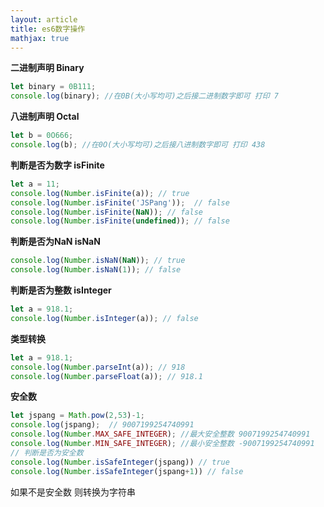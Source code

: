 ```yaml
---
layout: article
title: es6数字操作
mathjax: true
---
```



**二进制声明 Binary**

```javascript
let binary = 0B111;
console.log(binary); //在0B(大小写均可)之后接二进制数字即可 打印 7
```

**八进制声明 Octal**

```javascript
let b = 0O666;
console.log(b); //在0O(大小写均可)之后接八进制数字即可 打印 438
```

**判断是否为数字 isFinite**

```javascript
let a = 11;
console.log(Number.isFinite(a)); // true
console.log(Number.isFinite('JSPang'));  // false
console.log(Number.isFinite(NaN)); // false
console.log(Number.isFinite(undefined)); // false
```

**判断是否为NaN isNaN**

```javascript
console.log(Number.isNaN(NaN)); // true
console.log(Number.isNaN(1)); // false
```

**判断是否为整数 isInteger**

```javascript
let a = 918.1;
console.log(Number.isInteger(a)); // false
```

**类型转换**

```javascript
let a = 918.1;
console.log(Number.parseInt(a)); // 918
console.log(Number.parseFloat(a)); // 918.1
```

**安全数**

```javascript
let jspang = Math.pow(2,53)-1;
console.log(jspang);  // 9007199254740991
console.log(Number.MAX_SAFE_INTEGER); //最大安全整数 9007199254740991
console.log(Number.MIN_SAFE_INTEGER); //最小安全整数 -9007199254740991
// 判断是否为安全数
console.log(Number.isSafeInteger(jspang)) // true
console.log(Number.isSafeInteger(jspang+1)) // false
```

如果不是安全数  则转换为字符串
